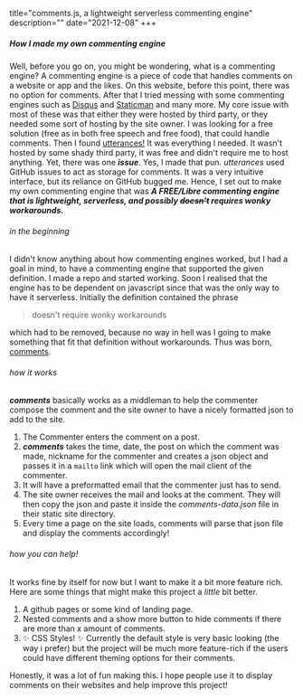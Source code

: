 title="comments.js, a lightweight serverless commenting engine"
description=""
date="2021-12-08"
+++
##### How I made my own commenting engine

Well, before you go on, you might be wondering, what is a commenting engine? A commenting engine is a piece of code that handles comments on a website or app and the likes. On this website, before this point, there was no option for comments. After that I tried messing with some commenting engines such as [Disqus](https://blog.disqus.com/) and [Staticman](https:/awdman.net) and many more. My core issue with most of these was that either they were hosted by third party, or they needed some sort of hosting by the site owner. I was looking for a free solution (free as in both free speech and free food), that could handle comments. Then I found [utterances!](https://utteranc.es/) It was everything I needed. It wasn't hosted by some shady third party, it was free and didn't require me to host anything. Yet, there was one ***issue***. Yes, I made that pun. *utterances* used GitHub issues to act as storage for comments. It was a very intuitive interface, but its reliance on GitHub bugged me. Hence, I set out to make my own commenting engine that was ***A FREE/Libre commenting engine that is lightweight, serverless, and possibly ~~doesn't~~ requires wonky workarounds.***

###### in the beginning

I didn't know anything about how commenting engines worked, but I had a goal in mind, to have a commenting engine that supported the given definition. I made a repo and started working. Soon I realised that the engine has to be dependent on javascript since that was the only way to have it serverless. Initially the definition contained the phrase 
>doesn't require wonky workarounds

which had to be removed, because no way in hell was I going to make something that fit that definition without workarounds. Thus was born, [comments](https://github.com/gtlsgamr/comments).

###### how it works

***comments*** basically works as a middleman to help the commenter compose the comment and the site owner to have a nicely formatted json to add to the site. 

1. The Commenter enters the comment on a post.
2. ***comments*** takes the time, date, the post on which the comment was made, nickname for the commenter and creates a json object and passes it in a `mailto` link which will open the mail client of the commenter.
3. It will have a preformatted email that the commenter just has to send.
4. The site owner receives the mail and looks at the comment. They will then copy the json and paste it inside the *comments-data.json* file in their static site directory.
5. Every time a page on the site loads, comments will parse that json file and display the comments accordingly!
	

###### how you can help!

It works fine by itself for now but I want to make it a bit more feature rich. Here are some things that might make this project a *little* bit better.

1. A github pages or some kind of landing page.
2. Nested comments and a show more button to hide comments if there are more than x amount of comments.
3. ✨ CSS Styles! ✨ Currently the default style is very basic looking (the way i prefer) but the project will be much more feature-rich if the users could have different theming options for their comments.

Honestly, it was a lot of fun making this. I hope people use it to display comments on their websites and help improve this project! 
